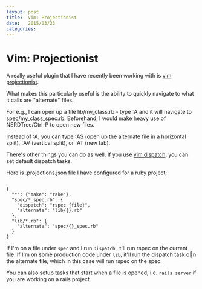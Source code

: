 ```yaml
---
layout: post
title:  Vim: Projectionist
date:   2015/03/23
categories: 
---
```


Vim: Projectionist
========

A really useful plugin that I have recently been working with is [vim projectionist](https://github.com/tpope/vim-projectionist).

What makes this particularly useful is the ability to quickly navigate to what it calls are "alternate" files.

For e.g., I can open up a file lib/my_class.rb - type :A and it will navigate to spec/my_class_spec.rb. Beforehand, I would make heavy use of NERDTree/Ctrl-P to open new files.

Instead of :A, you can type :AS (open up the alternate file in a horizontal split), :AV (vertical split), or :AT (new tab).

There's other things you can do as well. If you use [vim dispatch](https://github.com/tpope/vim-dispatch), you can set default dispatch tasks.

Here is .projections.json file I have configured for a ruby project;

<code>
{
  "*": {"make": "rake"},
  "spec/*_spec.rb": {
    "dispatch": "rspec {file}",
    "alternate": "lib/{}.rb"
  },
  "lib/*.rb": {
    "alternate": "spec/{}_spec.rb"
  }
}
</code>

If I'm on a file under <code>spec</code> and I run <code>Dispatch</code>, it'll run rspec on the current file. If I'm on some production code under <code>lib</code>, it'll run the dispatch task on the alternate file, which in this case will run rspec on the spec.

You can also setup tasks that start when a file is opened, i.e. <code>rails server</code> if you are working on a rails project.
